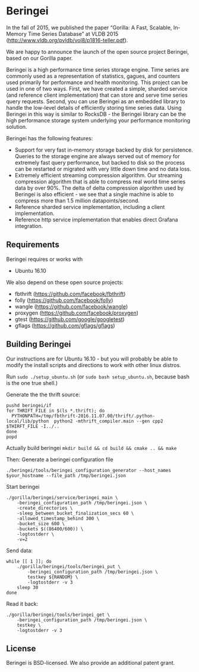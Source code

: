 # Beringei
In the fall of 2015, we published the paper “Gorilla: A Fast, Scalable, In-Memory Time Series Database” at VLDB 2015 (http://www.vldb.org/pvldb/vol8/p1816-teller.pdf).

We are happy to announce the launch of the open source project Beringei, based on our Gorilla paper.

Beringei is a high performance time series storage engine. Time series are commonly used as a representation of statistics, gagues, and counters used primarily for performance and health monitoring. This project can be used in one of two ways. First, we have created a simple, sharded service (and reference client implementation) that can store and serve time series query requests. Second, you can use Beringei as an embedded library to handle the low-level details of efficiently storing time series data. Using Beringei in this way is similar to RocksDB - the Beringei library can be the high performance storage system underlying your performance monitoring solution.

Beringei has the following features:
* Support for very fast in-memory storage backed by disk for persistence. Queries to the storage engine are always served out of memory for extremely fast query performance, but backed to disk so the process can be restarted or migrated with very little down time and no data loss.
* Extremely efficient streaming compression algorithm. Our streaming compression algorithm that is able to compress real world time series data by over 90%. The delta of delta compression algorithm used by Beringei is also efficient - we see that a single machine is able to compress more than 1.5 million datapoints/second.
* Reference sharded service implementation, including a client implementation.
* Reference http service implementation that enables direct Grafana integration.

## Requirements
Beringei requires or works with
* Ubuntu 16.10

We also depend on these open source projects:
* fbthrift (https://github.com/facebook/fbthrift)
* folly (https://github.com/facebook/folly)
* wangle (https://github.com/facebook/wangle)
* proxygen (https://github.com/facebook/proxygen)
* gtest (https://github.com/google/googletest)
* gflags (https://github.com/gflags/gflags)

## Building Beringei
Our instructions are for Ubuntu 16.10 - but you will probably be able to modify the install scripts and directions to work with other linux distros.

Run `sudo ./setup_ubuntu.sh` (or `sudo bash setup_ubuntu.sh`, because bash is the one true shell.)

Generate the the thrift source:
```
pushd beringei/if
for THRIFT_FILE in $(ls *.thrift); do
  PYTHONPATH=/tmp/fbthrift-2016.11.07.00/thrift/.python-local/lib/python  python2 -mthrift_compiler.main --gen cpp2 $THIRFT_FILE -I../..
done
popd
```
Actually build beringei
`mkdir build && cd build && cmake .. && make`

Then:
Generate a beringei configuration file
```
./beringei/tools/beringei_configuration_generator --host_names $your_hostname --file_path /tmp/beringei.json
```
Start beringei
```
./gorilla/beringei/service/beringei_main \
    -beringei_configuration_path /tmp/beringei.json \
    -create_directories \
    -sleep_between_bucket_finalization_secs 60 \
    -allowed_timestamp_behind 300 \
    -bucket_size 600 \
    -buckets $((86400/600)) \
    -logtostderr \
    -v=2
```

Send data:
```
while [[ 1 ]]; do
    ./gorilla/beringei/tools/beringei_put \
        -beringei_configuration_path /tmp/beringei.json \
        testkey ${RANDOM} \
        -logtostderr -v 3
    sleep 30
done
```

Read it back:
```
./gorilla/beringei/tools/beringei_get \
    -beringei_configuration_path /tmp/beringei.json \
    testkey \
    -logtostderr -v 3
```

## License
Beringei is BSD-licensed. We also provide an additional patent grant.
